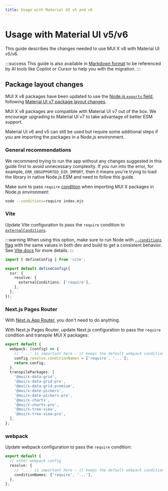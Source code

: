 ```yaml
---
title: Usage with Material UI v5 and v6
---
```


# Usage with Material UI v5/v6

<p class="description">This guide describes the changes needed to use MUI X v8 with Material UI v5/v6.</p>

:::success
This guide is also available in <a href="https://raw.githubusercontent.com/mui/mui-x/refs/heads/master/docs/data/migration/usage-with-material-ui-v5-v6/usage-with-material-ui-v5-v6.md" target="_blank">Markdown format</a> to be referenced by AI tools like Copilot or Cursor to help you with the migration.
:::

## Package layout changes

MUI X v8 packages have been updated to use the [Node.js `exports` field](https://nodejs.org/api/packages.html#exports), following [Material UI v7 package layout changes](https://mui.com/system/migration/upgrade-to-v7/#package-layout).

MUI X v8 packages are compatible with Material UI v7 out of the box.
We encourage upgrading to Material UI v7 to take advantage of better ESM support.

Material UI v6 and v5 can still be used but require some additional steps if you are importing the packages in a Node.js environment.

### General recommendations

We recommend trying to run the app without any changes suggested in this guide first to avoid unnecessary complexity.
If you run into the error, for example, `ERR_UNSUPPORTED_DIR_IMPORT`, then it means you're trying to load the library in native Node.js ESM and need to follow this guide.

Make sure to pass `require` [condition](https://nodejs.org/api/cli.html#-c-condition---conditionscondition) when importing MUI X packages in Node.js environment:

```bash
node --conditions=require index.mjs
```

### Vite

Update Vite configuration to pass the `require` condition to [`externalConditions`](https://vite.dev/config/ssr-options#ssr-resolve-externalconditions).

:::warning
When using this option, make sure to run Node with [`--conditions` flag](https://nodejs.org/docs/latest/api/cli.html#-c-condition---conditionscondition) with the same values in both dev and build to get a consistent behavior.
See [Vite docs](https://vite.dev/config/ssr-options#ssr-resolve-externalconditions) for more details.
:::

```ts title="vite.config.js"
import { defineConfig } from 'vite';

export default defineConfig({
  ssr: {
    resolve: {
      externalConditions: ['require'],
    },
  },
});
```

### Next.js Pages Router

With [Next.js App Router](https://nextjs.org/docs#app-router-vs-pages-router), you don't need to do anything.

With Next.js Pages Router, update Next.js configuration to pass the `require` condition and transpile MUI X packages:

```ts title="next.config.mjs"
export default {
  webpack: (config) => {
    // '...' is important here – it keeps the default webpack conditionNames
    config.resolve.conditionNames = ['require', '...'];
    return config;
  },
  transpilePackages: [
    '@mui/x-data-grid',
    '@mui/x-data-grid-pro',
    '@mui/x-data-grid-premium',
    '@mui/x-date-pickers',
    '@mui/x-date-pickers-pro',
    '@mui/x-charts',
    '@mui/x-charts-pro',
    '@mui/x-tree-view',
    '@mui/x-tree-view-pro',
  ],
};
```

### webpack

Update webpack configuration to pass the `require` condition:

```ts title="webpack.config.js"
export default {
  // other webpack config
  resolve: {
    // '...' is important here – it keeps the default webpack conditionNames
    conditionNames: ['require', '...'],
  },
};
```

